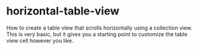 # horizontal-table-view
How to create a table view that scrolls horizontally using a collection view.
This is very basic, but it gives you a starting point to customize the table view cell
however you like.
